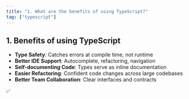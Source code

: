 ```yaml
---
title: "1. What are the benefits of using TypeScript?"
tag: ["typescript"]
---
```


## 1. Benefits of using TypeScript

- **Type Safety**: Catches errors at compile time, not runtime
- **Better IDE Support**: Autocomplete, refactoring, navigation
- **Self-documenting Code**: Types serve as inline documentation
- **Easier Refactoring**: Confident code changes across large codebases
- **Better Team Collaboration**: Clear interfaces and contracts


✅